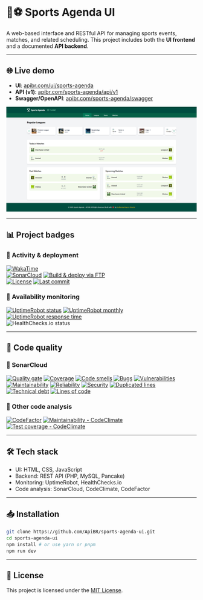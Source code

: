 # 📆⚽ Sports Agenda UI

A web-based interface and RESTful API for managing sports events, matches, and related scheduling. This project includes both the **UI frontend** and a documented **API backend**.

---

## 🌐 Live demo

- **UI**: [apibr.com/ui/sports-agenda](https://apibr.com/ui/sports-agenda/)
- **API (v1)**: [apibr.com/sports-agenda/api/v1](https://apibr.com/sports-agenda/api/v1)
- **Swagger/OpenAPI**: [apibr.com/sports-agenda/swagger](https://apibr.com/sports-agenda/swagger)

![Sports Agenda UI preview](https://raw.githubusercontent.com/ApiBR/catalog/refs/heads/main/public/project-images/sports-agenda.png)

---

## 📊 Project badges

### 🚧 Activity & deployment

[![WakaTime](https://wakatime.com/badge/github/ApiBR/sports-agenda-ui.svg)](https://wakatime.com/badge/github/ApiBR/sports-agenda-ui)  
[![SonarCloud](https://github.com/ApiBR/sports-agenda-ui/actions/workflows/sonar-cloud.yml/badge.svg)](https://github.com/ApiBR/sports-agenda-ui/actions/workflows/sonar-cloud.yml)
[![Build & deploy via FTP](https://github.com/ApiBR/sports-agenda-ui/actions/workflows/deploy.yml/badge.svg)](https://github.com/ApiBR/sports-agenda-ui/actions/workflows/deploy.yml)  
[![License](https://img.shields.io/github/license/ApiBR/sports-agenda-ui)](https://github.com/ApiBR/sports-agenda-ui)
[![Last commit](https://img.shields.io/github/last-commit/ApiBR/sports-agenda-ui/main)](https://github.com/ApiBR/sports-agenda-ui)

### 📡 Availability monitoring

[![UptimeRobot status](https://badgen.net/uptime-robot/status/m796574574-d89df8d7ecca2ed9efd3f829)](https://stats.uptimerobot.com/O7lYOCOP)
[![UptimeRobot monthly](https://badgen.net/uptime-robot/month/m796574574-d89df8d7ecca2ed9efd3f829)](https://stats.uptimerobot.com/O7lYOCOP)
[![UptimeRobot response time](https://badgen.net/uptime-robot/response/m796574574-d89df8d7ecca2ed9efd3f829)](https://stats.uptimerobot.com/O7lYOCOP)  
![HealthChecks.io status](https://healthchecks.io/badge/db17c512-7ebf-4372-a1d0-0519035e65f7/gKXpHLwd-2/sports-agenda-service.svg)

---

## 🧪 Code quality

### 🔎 SonarCloud

[![Quality gate](https://sonarcloud.io/api/project_badges/measure?project=ApiBR_sports-agenda-ui&metric=alert_status)](https://sonarcloud.io/dashboard?id=ApiBR_sports-agenda-ui)
[![Coverage](https://sonarcloud.io/api/project_badges/measure?project=ApiBR_sports-agenda-ui&metric=coverage)](https://sonarcloud.io/summary/new_code?id=ApiBR_sports-agenda-ui)
[![Code smells](https://sonarcloud.io/api/project_badges/measure?project=ApiBR_sports-agenda-ui&metric=code_smells)](https://sonarcloud.io/dashboard?id=ApiBR_sports-agenda-ui)
[![Bugs](https://sonarcloud.io/api/project_badges/measure?project=ApiBR_sports-agenda-ui&metric=bugs)](https://sonarcloud.io/dashboard?id=ApiBR_sports-agenda-ui)
[![Vulnerabilities](https://sonarcloud.io/api/project_badges/measure?project=ApiBR_sports-agenda-ui&metric=vulnerabilities)](https://sonarcloud.io/dashboard?id=ApiBR_sports-agenda-ui)  
[![Maintainability](https://sonarcloud.io/api/project_badges/measure?project=ApiBR_sports-agenda-ui&metric=sqale_rating)](https://sonarcloud.io/dashboard?id=ApiBR_sports-agenda-ui)
[![Reliability](https://sonarcloud.io/api/project_badges/measure?project=ApiBR_sports-agenda-ui&metric=reliability_rating)](https://sonarcloud.io/dashboard?id=ApiBR_sports-agenda-ui)
[![Security](https://sonarcloud.io/api/project_badges/measure?project=ApiBR_sports-agenda-ui&metric=security_rating)](https://sonarcloud.io/dashboard?id=ApiBR_sports-agenda-ui)
[![Duplicated lines](https://sonarcloud.io/api/project_badges/measure?project=ApiBR_sports-agenda-ui&metric=duplicated_lines_density)](https://sonarcloud.io/dashboard?id=ApiBR_sports-agenda-ui)
[![Technical debt](https://sonarcloud.io/api/project_badges/measure?project=ApiBR_sports-agenda-ui&metric=sqale_index)](https://sonarcloud.io/dashboard?id=ApiBR_sports-agenda-ui)
[![Lines of code](https://sonarcloud.io/api/project_badges/measure?project=ApiBR_sports-agenda-ui&metric=ncloc)](https://sonarcloud.io/dashboard?id=ApiBR_sports-agenda-ui)

### 🧮 Other code analysis

[![CodeFactor](https://www.codefactor.io/repository/github/ApiBR/sports-agenda-ui/badge)](https://www.codefactor.io/repository/github/ApiBR/sports-agenda-ui)
[![Maintainability - CodeClimate](https://api.codeclimate.com/v1/badges/1a30970f350392c6e807/maintainability)](https://codeclimate.com/github/ApiBR/sports-agenda-ui/maintainability)
[![Test coverage - CodeClimate](https://api.codeclimate.com/v1/badges/1a30970f350392c6e807/test_coverage)](https://codeclimate.com/github/ApiBR/sports-agenda-ui/test_coverage)

---

## 🛠️ Tech stack

- UI: HTML, CSS, JavaScript
- Backend: REST API (PHP, MySQL, Pancake)
- Monitoring: UptimeRobot, HealthChecks.io
- Code analysis: SonarCloud, CodeClimate, CodeFactor

---

## 📥 Installation

```bash
git clone https://github.com/ApiBR/sports-agenda-ui.git
cd sports-agenda-ui
npm install # or use yarn or pnpm
npm run dev 
```

---

## 📄 License

This project is licensed under the [MIT License](LICENSE).
